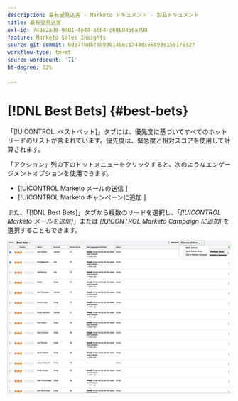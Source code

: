 ```yaml
---
description: 最有望見込客 - Marketo ドキュメント - 製品ドキュメント
title: 最有望見込客
exl-id: 748e2ad8-9d01-4e44-a0b4-c6869456a799
feature: Marketo Sales Insights
source-git-commit: 0d37fbdb7d08901458c1744dc68893e155176327
workflow-type: tm+mt
source-wordcount: '71'
ht-degree: 32%

---
```


# [!DNL Best Bets] {#best-bets}

「[!UICONTROL &#x200B; ベストベット &#x200B;]」タブには、優先度に基づいてすべてのホットリードのリストが含まれています。優先度は、緊急度と相対スコアを使用して計算されます。

「アクション」列の下のドットメニューをクリックすると、次のようなエンゲージメントオプションを使用できます。
* [!UICONTROL Marketo メールの送信 &#x200B;]
* [!UICONTROL Marketo キャンペーンに追加 &#x200B;]

また、「[!DNL Best Bets]」タブから複数のリードを選択し、「_[!UICONTROL Marketo メールを送信]_」または _[!UICONTROL Marketo Campaign に追加]_ を選択することもできます。

![](assets/best-bets-1.png)
